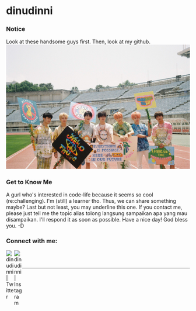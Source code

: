 # dinudinni

### Notice
Look at these handsome guys first. Then, look at my github.
<img src="NCT DREAM.jpg" alt="Gambar NCT Dream">

### Get to Know Me

A gurl who's interested in code-life because it seems so cool (re:challenging). I'm (still) a learner tho. Thus, we can share something maybe? Last but not least, you may underline this one. If you contact me, please just tell me the topic alias tolong langsung sampaikan apa yang mau disampaikan. I'll respond it as soon as possible. Have a nice day! God bless you. 
-D

### Connect with me:

[<img align="left" alt="dinudinni | Twitter" width="22px" src="https://cdn.jsdelivr.net/npm/simple-icons@v3/icons/twitter.svg" />][twitter]
[<img align="left" alt="dinudinni | Instagram" width="22px" src="https://cdn.jsdelivr.net/npm/simple-icons@v3/icons/instagram.svg" />][instagram]


<br />
<br />

[twitter]: https://twitter.com/dinudinni
[instagram]: https://instagram.com/dinudinni
---


